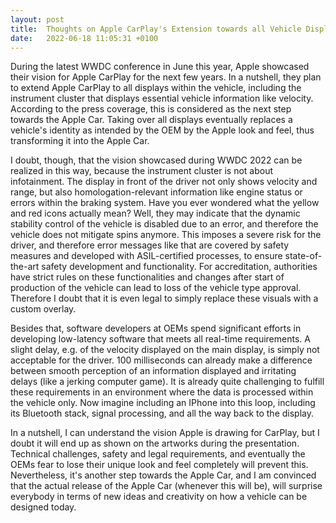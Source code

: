 ```yaml
---
layout: post
title:  Thoughts on Apple CarPlay's Extension towards all Vehicle Displays
date:   2022-06-18 11:05:31 +0100
---
```


During the latest WWDC conference in June this year, Apple showcased their vision for Apple CarPlay for the next few years. In  a nutshell, they plan to extend Apple CarPlay to all displays within the vehicle, including the instrument cluster that displays essential vehicle information like velocity. According to the press coverage, this is considered as the next step towards the Apple Car. Taking over all displays eventually replaces a vehicle's identity as intended by the OEM by the Apple look and feel, thus transforming it into the Apple Car.
 
I doubt, though, that the vision showcased during WWDC 2022 can be realized in this way, because the instrument cluster is not about infotainment. The display in front of the driver not only shows velocity and range, but also homologation-relevant information like engine status or errors within the braking system. Have you ever wondered what the yellow and red icons actually mean? Well, they may indicate that the dynamic stability control of the vehicle is disabled due to an error, and therefore the vehicle does not mitigate spins anymore. This imposes a severe risk for the driver, and therefore error messages like that are covered by safety measures and developed with ASIL-certified processes, to ensure state-of-the-art safety development and functionality. For accreditation, authorities have strict rules on these functionalities and changes after start of production of the vehicle can lead to loss of the vehicle type approval. Therefore I doubt that it is even legal to simply replace these visuals with a custom overlay.
 
Besides that, software developers at OEMs spend significant efforts in developing low-latency software that meets all real-time requirements. A slight delay, e.g. of the velocity displayed on the main display, is simply not acceptable for the driver. 100 milliseconds can already make a difference between smooth perception of an information displayed and irritating delays (like a jerking computer game). It is already quite challenging to fulfill these requirements in an environment where the data is processed within the vehicle only. Now imagine including an IPhone into this loop, including its Bluetooth stack, signal processing, and all the way back to the display.
 
In a nutshell, I can understand the vision Apple is drawing for CarPlay, but I doubt it will end up as shown on the artworks during the presentation. Technical challenges, safety and legal requirements, and eventually the OEMs fear to lose their unique look and feel completely will prevent this. Nevertheless, it's another step towards the Apple Car, and I am convinced that the actual release of the Apple Car (whenever this will be), will surprise everybody in terms of new ideas and creativity on how a vehicle can be designed today.

 